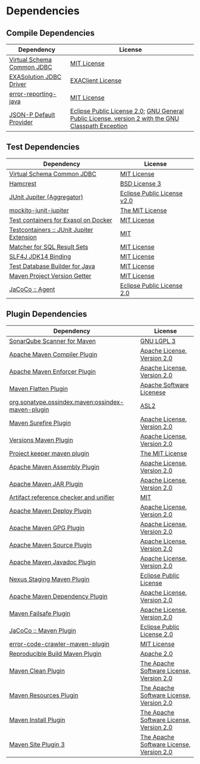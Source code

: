 <!-- @formatter:off -->
# Dependencies

## Compile Dependencies

| Dependency                      | License                                                                                                      |
| ------------------------------- | ------------------------------------------------------------------------------------------------------------ |
| [Virtual Schema Common JDBC][0] | [MIT License][1]                                                                                             |
| [EXASolution JDBC Driver][2]    | [EXAClient License][3]                                                                                       |
| [error-reporting-java][4]       | [MIT License][5]                                                                                             |
| [JSON-P Default Provider][6]    | [Eclipse Public License 2.0][7]; [GNU General Public License, version 2 with the GNU Classpath Exception][8] |

## Test Dependencies

| Dependency                                      | License                           |
| ----------------------------------------------- | --------------------------------- |
| [Virtual Schema Common JDBC][0]                 | [MIT License][1]                  |
| [Hamcrest][9]                                   | [BSD License 3][10]               |
| [JUnit Jupiter (Aggregator)][11]                | [Eclipse Public License v2.0][12] |
| [mockito-junit-jupiter][13]                     | [The MIT License][14]             |
| [Test containers for Exasol on Docker][15]      | [MIT License][16]                 |
| [Testcontainers :: JUnit Jupiter Extension][17] | [MIT][18]                         |
| [Matcher for SQL Result Sets][19]               | [MIT License][20]                 |
| [SLF4J JDK14 Binding][21]                       | [MIT License][22]                 |
| [Test Database Builder for Java][23]            | [MIT License][24]                 |
| [Maven Project Version Getter][25]              | [MIT License][26]                 |
| [JaCoCo :: Agent][27]                           | [Eclipse Public License 2.0][28]  |

## Plugin Dependencies

| Dependency                                              | License                                        |
| ------------------------------------------------------- | ---------------------------------------------- |
| [SonarQube Scanner for Maven][29]                       | [GNU LGPL 3][30]                               |
| [Apache Maven Compiler Plugin][31]                      | [Apache License, Version 2.0][32]              |
| [Apache Maven Enforcer Plugin][33]                      | [Apache License, Version 2.0][32]              |
| [Maven Flatten Plugin][34]                              | [Apache Software Licenese][32]                 |
| [org.sonatype.ossindex.maven:ossindex-maven-plugin][35] | [ASL2][36]                                     |
| [Maven Surefire Plugin][37]                             | [Apache License, Version 2.0][32]              |
| [Versions Maven Plugin][38]                             | [Apache License, Version 2.0][32]              |
| [Project keeper maven plugin][39]                       | [The MIT License][40]                          |
| [Apache Maven Assembly Plugin][41]                      | [Apache License, Version 2.0][32]              |
| [Apache Maven JAR Plugin][42]                           | [Apache License, Version 2.0][32]              |
| [Artifact reference checker and unifier][43]            | [MIT][44]                                      |
| [Apache Maven Deploy Plugin][45]                        | [Apache License, Version 2.0][32]              |
| [Apache Maven GPG Plugin][46]                           | [Apache License, Version 2.0][32]              |
| [Apache Maven Source Plugin][47]                        | [Apache License, Version 2.0][32]              |
| [Apache Maven Javadoc Plugin][48]                       | [Apache License, Version 2.0][32]              |
| [Nexus Staging Maven Plugin][49]                        | [Eclipse Public License][50]                   |
| [Apache Maven Dependency Plugin][51]                    | [Apache License, Version 2.0][32]              |
| [Maven Failsafe Plugin][52]                             | [Apache License, Version 2.0][32]              |
| [JaCoCo :: Maven Plugin][53]                            | [Eclipse Public License 2.0][28]               |
| [error-code-crawler-maven-plugin][54]                   | [MIT License][55]                              |
| [Reproducible Build Maven Plugin][56]                   | [Apache 2.0][36]                               |
| [Maven Clean Plugin][57]                                | [The Apache Software License, Version 2.0][36] |
| [Maven Resources Plugin][58]                            | [The Apache Software License, Version 2.0][36] |
| [Maven Install Plugin][59]                              | [The Apache Software License, Version 2.0][36] |
| [Maven Site Plugin 3][60]                               | [The Apache Software License, Version 2.0][36] |

[0]: https://github.com/exasol/virtual-schema-common-jdbc/
[1]: https://github.com/exasol/virtual-schema-common-jdbc/blob/main/LICENSE
[2]: http://www.exasol.com
[3]: https://docs.exasol.com/connect_exasol/drivers/jdbc.htm
[4]: https://github.com/exasol/error-reporting-java/
[5]: https://github.com/exasol/error-reporting-java/blob/main/LICENSE
[6]: https://github.com/eclipse-ee4j/jsonp
[7]: https://projects.eclipse.org/license/epl-2.0
[8]: https://projects.eclipse.org/license/secondary-gpl-2.0-cp
[9]: http://hamcrest.org/JavaHamcrest/
[10]: http://opensource.org/licenses/BSD-3-Clause
[11]: https://junit.org/junit5/
[12]: https://www.eclipse.org/legal/epl-v20.html
[13]: https://github.com/mockito/mockito
[14]: https://github.com/mockito/mockito/blob/main/LICENSE
[15]: https://github.com/exasol/exasol-testcontainers/
[16]: https://github.com/exasol/exasol-testcontainers/blob/main/LICENSE
[17]: https://testcontainers.org
[18]: http://opensource.org/licenses/MIT
[19]: https://github.com/exasol/hamcrest-resultset-matcher/
[20]: https://github.com/exasol/hamcrest-resultset-matcher/blob/main/LICENSE
[21]: http://www.slf4j.org
[22]: http://www.opensource.org/licenses/mit-license.php
[23]: https://github.com/exasol/test-db-builder-java/
[24]: https://github.com/exasol/test-db-builder-java/blob/main/LICENSE
[25]: https://github.com/exasol/maven-project-version-getter/
[26]: https://github.com/exasol/maven-project-version-getter/blob/main/LICENSE
[27]: https://www.eclemma.org/jacoco/index.html
[28]: https://www.eclipse.org/legal/epl-2.0/
[29]: http://sonarsource.github.io/sonar-scanner-maven/
[30]: http://www.gnu.org/licenses/lgpl.txt
[31]: https://maven.apache.org/plugins/maven-compiler-plugin/
[32]: https://www.apache.org/licenses/LICENSE-2.0.txt
[33]: https://maven.apache.org/enforcer/maven-enforcer-plugin/
[34]: https://www.mojohaus.org/flatten-maven-plugin/
[35]: https://sonatype.github.io/ossindex-maven/maven-plugin/
[36]: http://www.apache.org/licenses/LICENSE-2.0.txt
[37]: https://maven.apache.org/surefire/maven-surefire-plugin/
[38]: https://www.mojohaus.org/versions/versions-maven-plugin/
[39]: https://github.com/exasol/project-keeper/
[40]: https://github.com/exasol/project-keeper/blob/main/LICENSE
[41]: https://maven.apache.org/plugins/maven-assembly-plugin/
[42]: https://maven.apache.org/plugins/maven-jar-plugin/
[43]: https://github.com/exasol/artifact-reference-checker-maven-plugin
[44]: https://opensource.org/licenses/MIT
[45]: https://maven.apache.org/plugins/maven-deploy-plugin/
[46]: https://maven.apache.org/plugins/maven-gpg-plugin/
[47]: https://maven.apache.org/plugins/maven-source-plugin/
[48]: https://maven.apache.org/plugins/maven-javadoc-plugin/
[49]: http://www.sonatype.com/public-parent/nexus-maven-plugins/nexus-staging/nexus-staging-maven-plugin/
[50]: http://www.eclipse.org/legal/epl-v10.html
[51]: https://maven.apache.org/plugins/maven-dependency-plugin/
[52]: https://maven.apache.org/surefire/maven-failsafe-plugin/
[53]: https://www.jacoco.org/jacoco/trunk/doc/maven.html
[54]: https://github.com/exasol/error-code-crawler-maven-plugin/
[55]: https://github.com/exasol/error-code-crawler-maven-plugin/blob/main/LICENSE
[56]: http://zlika.github.io/reproducible-build-maven-plugin
[57]: http://maven.apache.org/plugins/maven-clean-plugin/
[58]: http://maven.apache.org/plugins/maven-resources-plugin/
[59]: http://maven.apache.org/plugins/maven-install-plugin/
[60]: http://maven.apache.org/plugins/maven-site-plugin/
